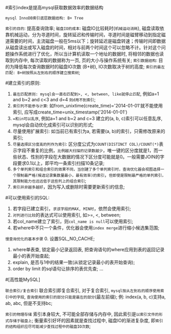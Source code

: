 #索引index是提高mysql获取数据效率的数据结构

`mysql InnoDB索引底层数据结构: B+ Tree`

`索引的目的`: 提高查询效率;
`磁盘IO的成本`: 磁盘IO比较耗时(`机械运动消耗`), 磁盘读取依靠机械运动，分为寻道时间，旋转延迟和传输时间，寻道时间是磁臂移动到指定磁道需要的时间，主流磁盘一般在5ms以下；旋转延迟是磁盘转速；传输时间即数据从磁盘读出或写入磁盘的时间，相对与前两个时间这个可以忽略不计。针对这个问题操作系统进行了优化，所以当计算机读取一个地址的数据时, 将相邻的数据也读取到内存中, 每次读取的数据称为一页, 页的大小与操作系统有关;
`索引数据结构`: 目的为降低每次查询数据时的磁盘IO次数 (B+树), IO次数取决于树的高度;
`索引的最左匹配: B+树按照从左到右的顺序建立搜索树`;

#建立索引的原则:
1. `最左匹配原则: mysql会一直右匹配到>, <, between, like就停止匹配`, 例如a=1 and b=2 and c<3 and d=4 `则d用不到索引`;
2. `索引列不能参与计算`: 如from_unixtime(create_time)='2014-01-01'就不能使用索引, 应写成create_time=unix_timestamp('2014-01-01')
3. `=和in可以乱序`, 例如a=1 and b=2 and c=3 建立的(a, b, c)索引可以任意乱序, mysql会自动优化成索引可以识别的形式;
4. 尽量使用扩展索引: 如当前已有索引为a, 若需要(a, b)的索引，只需修改原来的索引;
5. `尽量选择区分度高的列作为索引`: 区分度公式为`COUNT(DISTINCT COL)/COUNT(*)`表示字段不重复的比例，`比例越大扫描的记录数越少`，唯一键的区分度就是1，而一些状态、性别的字段在大数据的情况下区分度可能就是0。一般需要JOIN的字段要求0.1以上，即平均一条索引扫描10条记录;
6. `多个单列索引和组合索引的效果不同，当创建了多个单列索引时，查询优化器会视图选择一个限制最严格(候选记录集数量最小，最有效率)的索引`，`但即使是限制最严格的单列索引，其限制能力也远远低于这些列上的组合索引`;
7. `索引并非越多越好`，因为写入或删除时需要更新索引的信息;

#可以使用索引的SQL:
1. 若字段已建立索引，`求该字段的MAX, MIN时`，依然会使用索引;
2. `对列进行比较`的表达式可以使用索引, 如>=, <, between;
3. 若col_name建立了索引，则`col_name is null`可以使用索引;
4. 若where中不只一个条件，优化器会使用`index merge`进行缩小候选集范围;

`慢查询优化的基本步骤`
0. 设置SQL_NO_CACHE;
1. where单表查, 锁定最小记录返回表, 把查询语句的where应用到表的返回记录最小的表开始查起;
2. explain, 是否与1中的结果一致(从锁定记录最小的表开始查询);
3. order by limit 的sql语句让排序的表优先查;
...

#[高性能MySQL]

`联合索引/复合索引`
联合索引即复合索引, 对于复合索引, `mysql按从左到右的顺序使用索引中的字段`, `查询使用的索引的部分只能是最左的部分`(最左前缀);
例: index(a, b, c)支持a, ab, abc, 但是不支持bc;

`索引的物理存储`
索引本身较大, 不可能全部存储与内存中, 因此索引是`以索引文件的形式存储于磁盘上`;
衡量索引好坏的因素就是查找过程中, 磁盘IO的渐进复杂度, 即`索引的结构组织应尽可能减少查找过程中的磁盘IO次数`;

